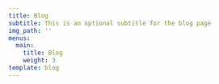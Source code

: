 ```yaml
---
title: Blog
subtitle: This is an optional subtitle for the blog page
img_path: ''
menus:
  main:
    title: Blog
    weight: 3
template: blog
---
```


